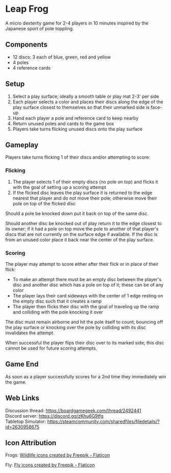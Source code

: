 # Leap Frog
A micro dexterity game for 2-4 players in 10 minutes inspired by the Japanese sport of pole toppling.

## Components
* 12 discs: 3 each of blue, green, red and yellow
* 4 poles
* 4 reference cards

## Setup
1. Select a play surface; ideally a smooth table or play mat 2-3' per side
2. Each player selects a color and places their discs along the edge of the play surface closest to themselves so that their unmarked side is face-up
3. Hand each player a pole and reference card to keep nearby
4. Return unused poles and cards to the game box
5. Players take turns flicking unused discs onto the play surface

## Gameplay
Players take turns flicking 1 of their discs and/or attempting to score:

### Flicking
1. The player selects 1 of their empty discs (no pole on top) and flicks it with the goal of setting up a scoring attempt
2. If the flicked disc leaves the play surface it is returned to the edge nearest that player and do not move their pole; otherwise move their pole on top of the flicked disc

Should a pole be knocked down put it back on top of the same disc.

Should another disc be knocked out of play return it to the edge closest to its owner; if it had a pole on top move the pole to another of that player's discs that are not currently on the surface edge if available. If the disc is from an unused color place it back near the center of the play surface.

### Scoring
The player may attempt to score either after their flick or in place of their flick:
* To make an attempt there must be an empty disc between the player's disc and another disc which has a pole on top of it; these can be of any color
* The player lays their card sideways with the center of 1 edge resting on the empty disc such that it creates a ramp
* The player then flicks their disc with the goal of traveling up the ramp and colliding with the pole knocking it over

The disc must remain airborne and hit the pole itself to count; bouncing off the play surface or knocking over the pole by colliding with its disc invalidates the attempt.

When successful the player flips their disc over to its marked side; this disc cannot be used for future scoring attempts.

## Game End
As soon as a player successfully scores for a 2nd time they immediately win the game.

## Web Links
Discussion thread: https://boardgamegeek.com/thread/2492441  
Discord server: https://discord.gg/zKhu6G9tfg  
Tabletop Simulator: https://steamcommunity.com/sharedfiles/filedetails/?id=2630958675

## Icon Attribution
Frogs: <a href="https://www.flaticon.com/free-icons/wildlife" title="wildlife icons">Wildlife icons created by Freepik - Flaticon</a>

Fly: <a href="https://www.flaticon.com/free-icons/fly" title="fly icons">Fly icons created by Freepik - Flaticon</a>